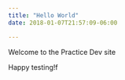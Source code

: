 ```yaml
---
title: "Hello World"
date: 2018-01-07T21:57:09-06:00

---
```


Welcome to the Practice Dev site

Happy testing!f